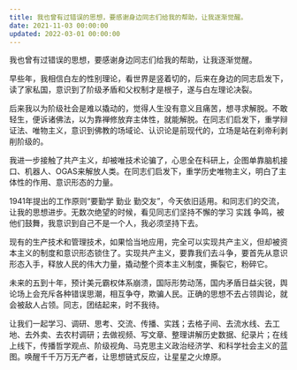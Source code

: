 ```yaml
---
title: 我也曾有过错误的思想，要感谢身边同志们给我的帮助，让我逐渐觉醒。
date: 2021-11-03 00:00:00
updated: 2022-03-01 00:00:00
---
```


我也曾有过错误的思想，要感谢身边同志们给我的帮助，让我逐渐觉醒。

早些年，我相信白左的性别理论，看世界是竖着切的，后来在身边的同志启发下，读了家私国，意识到了阶级矛盾和父权制才是根子，遂与白左理论决裂。

后来我以为阶级社会是难以撬动的，觉得人生没有意义且痛苦，想寻求解脱。不敢轻生，便诉诸佛法，以为靠禅修放弃主体性，就能解脱。在同志们启发下，重学辩证法、唯物主义，意识到佛教的场域论、认识论是前现代的，立场是站在刹帝利剥削阶级的。

我进一步接触了共产主义，却被唯技术论骗了，心思全在科研上，企图单靠脑机接口、机器人、OGAS来解放人类。在同志们启发下，重学历史唯物主义，明白了主体性的作用、意识形态的力量。

1941年提出的工作原则“要勤学 勤业 勤交友”，今天依旧适用。和同志们的交流，让我的思想进步。无数次绝望的时候，看见同志们坚持不懈的学习 实践 争鸣，被他们鼓舞，我意识到自己不是一个人，我必须坚持下去。

现有的生产技术和管理技术，如果恰当地应用，完全可以实现共产主义，但却被资本主义的制度和意识形态锁住了。实现共产主义，要靠我们去斗争，要首先从意识形态入手，释放人民的伟大力量，撬动整个资本主义制度，撕裂它，粉碎它。

未来的五到十年，预计美元霸权体系崩溃，国际形势动荡，国内矛盾日益尖锐，舆论场上会充斥各种错误思潮，相互争夺，欺骗人民。正确的思想不去占领舆论，就会被敌人占领。同志，团结起来，时不我待。

让我们一起学习、调研、思考、交流、传播、实践；去格子间、去流水线、去工地、去外卖、去农村调研；去做视频、写文章、整理讲解历史数据、纪录片；在线上线下，传播哲学观点、阶级视角、马克思主义政治经济学、和科学社会主义的蓝图。唤醒千千万万无产者，让思想链式反应，让星星之火燎原。
